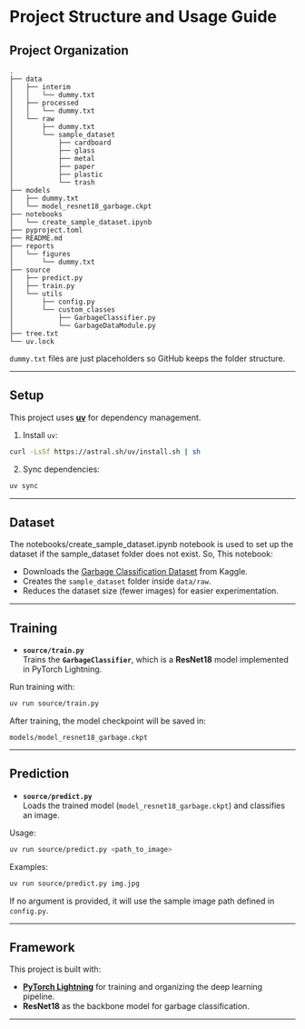 # Project Structure and Usage Guide

## Project Organization

```
.
├── data
│   ├── interim
│   │   └── dummy.txt
│   ├── processed
│   │   └── dummy.txt
│   └── raw
│       ├── dummy.txt
│       └── sample_dataset
│           ├── cardboard
│           ├── glass
│           ├── metal
│           ├── paper
│           ├── plastic
│           └── trash
├── models
│   ├── dummy.txt
│   └── model_resnet18_garbage.ckpt
├── notebooks
│   └── create_sample_dataset.ipynb
├── pyproject.toml
├── README.md
├── reports
│   └── figures
│       └── dummy.txt
├── source
│   ├── predict.py
│   ├── train.py
│   └── utils
│       ├── config.py
│       └── custom_classes
│           ├── GarbageClassifier.py
│           └── GarbageDataModule.py
├── tree.txt
└── uv.lock
```

`dummy.txt` files are just placeholders so GitHub keeps the folder structure.

---

## Setup

This project uses **[uv](https://github.com/astral-sh/uv)** for dependency management.  

1. Install `uv`:

```bash
curl -LsSf https://astral.sh/uv/install.sh | sh
```

2. Sync dependencies:

```bash
uv sync
```

---

## Dataset

The notebooks/create_sample_dataset.ipynb notebook is used to set up the dataset if the sample_dataset folder 
does not exist. So, This notebook:
- Downloads the [Garbage Classification Dataset](https://www.kaggle.com/datasets/zlatan599/garbage-dataset-classification?resource=download) from Kaggle.
- Creates the `sample_dataset` folder inside `data/raw`.
- Reduces the dataset size (fewer images) for easier experimentation.
 
---

## Training

- **`source/train.py`**  
  Trains the **`GarbageClassifier`**, which is a **ResNet18** model implemented in PyTorch Lightning.  

Run training with:

```bash
uv run source/train.py
```

After training, the model checkpoint will be saved in:

```
models/model_resnet18_garbage.ckpt
```

---

## Prediction

- **`source/predict.py`**  
  Loads the trained model (`model_resnet18_garbage.ckpt`) and classifies an image.

Usage:

```bash
uv run source/predict.py <path_to_image>
```

Examples:

```bash
uv run source/predict.py img.jpg
```

If no argument is provided, it will use the sample image path defined in `config.py`.

---

## Framework

This project is built with:

- **[PyTorch Lightning](https://www.pytorchlightning.ai/)** for training and organizing the deep learning pipeline.
- **ResNet18** as the backbone model for garbage classification.

---